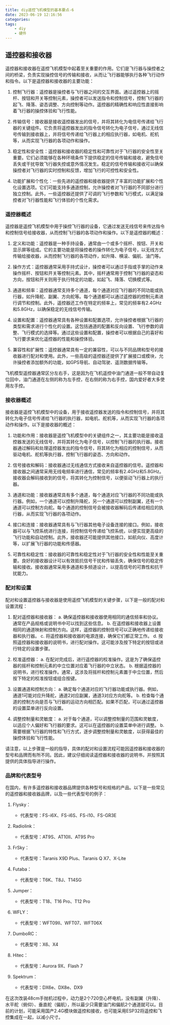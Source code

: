 ```yaml
---
title: diy遥控飞机模型的基本要点-6
date: 2023-06-19 12:16:56
categories:
tags:
    - diy
    - 硬件
---
```


## 遥控器和接收器

遥控器和接收器在遥控飞机模型中起着至关重要的作用。它们是飞行器与操控者之间的桥梁，负责实现操控信号的传输和接收，从而让飞行器能够执行各种飞行动作和指令。以下是遥控器和接收器的主要功能：

1. 控制飞行器：遥控器是操控者与飞行器之间的交互界面。通过遥控器上的摇杆、按钮和开关等控制元素，操控者可以发送指令和控制信号，控制飞行器的起飞、降落、姿态调整、方向控制等动作。遥控器的精确性和响应性直接影响着飞行器的操控体验和飞行性能。

2. 传输信号：接收器是接收遥控器发出的信号，并将其转化为电信号传递给飞行器的关键组件。它负责将遥控器发出的指令信号转化为电子信号，通过无线信号传输到接收器上，并将信号传递给飞行器上的相应执行器，如电机、舵机等，从而实现飞行器的各项动作和操作。

3. 稳定性和安全性：遥控器和接收器的稳定性和可靠性对于飞行器的安全性至关重要。它们必须能够在各种环境条件下提供稳定的信号传输和接收，避免信号丢失或干扰导致飞行器失控或意外情况发生。稳定的信号传输和接收可以确保操控者对飞行器的实时控制和反馈，增加飞行的可控性和安全性。

4. 功能扩展和个性化：一些先进的遥控器和接收器提供了丰富的功能扩展和个性化设置选项。它们可能支持多通道控制，允许操控者对飞行器的不同部分进行独立控制。此外，一些遥控器还提供了可调的飞行参数和飞行模式，以满足操控者对飞行器性能和飞行体验的个性化需求。

<!-- more -->

### 遥控器概述

遥控器是遥控飞机模型中用于操控飞行器的设备，它通过发送无线信号来传达指令和控制信号给接收器，从而控制飞行器的各项动作和操作。以下是遥控器的概述：

1. 定义和功能：遥控器是一种手持设备，通常由一个或多个摇杆、按钮、开关和显示屏等组成。它的主要功能是将操控者的操作转化为电子信号，以无线方式传输给接收器，从而控制飞行器的各项动作，如升降、横滚、偏航、油门等。

2. 操作方式：遥控器通常采用手持式设计，操控者可以通过手指或手掌的动作来操作摇杆、按钮和开关等控制元素。其中，摇杆通常用于控制飞行器的姿态和方向，按钮和开关则用于执行特定的功能，如起飞、降落、切换模式等。

3. 通道和频率：遥控器通常支持多个通道，每个通道对应飞行器的不同功能或执行器，如升降舵、副翼、方向舵等。每个通道都可以通过遥控器的控制元素进行调节和控制。此外，遥控器还工作在特定的频率上，常见的频率有2.4GHz和5.8GHz，以确保稳定的无线信号传输。

4. 设置和配置：遥控器通常具有各种设置和配置选项，允许操控者根据飞行器的类型和需求进行个性化的设置。这包括通道的配置和反向设置、飞行参数的调整、飞行模式的选择等。通过这些设置和配置，操控者可以根据自己的喜好和飞行要求来优化遥控器的性能和操控体验。

5. 兼容性和扩展性：遥控器通常具有一定的兼容性，可以与不同品牌和型号的接收器进行配对和使用。此外，一些高级的遥控器还提供了扩展接口或模块，允许操控者添加额外的功能，如GPS导航、自动驾驶、遥测数据传输等。

飞机模型遥控器通常区分左右手，这是因为在飞机遥控中油门通道一般不带自动复位回中，油门通道在左侧的称为左手控，在右侧的称为右手控，国内爱好者大多使用左手控。

### 接收器概述

接收器是遥控飞机模型中的设备，用于接收遥控器发送的指令和控制信号，并将其转化为电子信号传递给飞行器的执行器，如电机、舵机等，从而实现飞行器的各项动作和操作。以下是接收器的概述：

1. 功能和作用：接收器是遥控飞机模型中的关键组件之一，其主要功能是接收遥控器发送的无线信号，并将其转化为电子信号，以控制飞行器的执行器。接收器通过解码和处理遥控器发出的指令信号，将其转化为相应的控制信号，从而驱动电机、舵机等执行器，控制飞行器的姿态、方向和动作。

2. 信号接收和解码：接收器通过无线通信方式接收来自遥控器的信号。遥控器和接收器之间通常采用无线电频率进行通信，常见的频率有2.4GHz和5.8GHz。接收器会解码接收到的信号，将其转化为控制信号，以便驱动飞行器上的执行器。

3. 通道和功能：接收器通常具有多个通道，每个通道对应飞行器的不同功能或执行器。例如，一个通道可以控制升降舵，另一个通道可以控制副翼，还有一个通道可以控制方向舵。每个通道的控制信号会被接收器解码后传递给相应的执行器，从而实现飞行器的各项动作。

4. 接口和连接：接收器通常具有与飞行器其他电子设备连接的接口。例如，接收器可以与飞控系统进行连接，将控制信号传递给飞控系统，以便实现更高级的飞行功能和自动控制。此外，接收器还可能提供其他接口，如航向仪、高度计等，以扩展飞行器的功能和传感器。

5. 可靠性和稳定性：接收器的可靠性和稳定性对于飞行器的安全性和性能至关重要。良好的接收器设计可以有效抵抗信号干扰和传输丢失，确保信号的稳定传输和接收。接收器通常采用多通道和多频道设计，以提高信号的可靠性和抗干扰能力。

### 配对和设置

配对和设置遥控器与接收器是使用遥控飞机模型的关键步骤，以下是一般的配对和设置流程：

1. 配对遥控器和接收器：
   a. 确保遥控器和接收器使用相同的通信频率和协议。通常在产品规格或说明书中可以找到这些信息。
   b. 在遥控器和接收器上设置相同的通道映射和控制方向。这样，遥控器的控制信号可以正确地传递给接收器和执行器。
   c. 将遥控器和接收器的电源连接，确保它们都正常工作。
   d. 按照遥控器和接收器的说明书，进行配对操作。这可能涉及按下特定的按钮或进行特定的设置步骤。

2. 校准遥控器：
   a. 在配对完成后，进行遥控器的校准操作。这是为了确保遥控器的摇杆和控制元素的中立位置对应着飞行器的中立状态。
   b. 根据遥控器的说明书，进行校准操作。通常，这涉及将摇杆和控制元素置于中立位置，然后按下特定的校准按钮或组合按键。

3. 设置通道和控制方向：
   a. 确定每个通道对应的飞行器功能或执行器。例如，通道1可能对应升降舵，通道2对应副翼，通道3对应方向舵等。
   b. 检查每个通道的控制方向是否与飞行器的运动方向相匹配。如果不匹配，可以通过遥控器的设置菜单进行反向设置。

4. 调整控制量和灵敏度：
   a. 对于每个通道，可以调整控制量的范围和灵敏度，以适应个人偏好和飞行器的要求。这可以在遥控器的设置菜单中进行调整。
   b. 需要根据飞行器的特性和飞行方式，逐步调整控制量和灵敏度，以获得最佳的操控体验和飞行性能。

请注意，以上步骤是一般的指导，具体的配对和设置流程可能因遥控器和接收器的型号和品牌而有所不同。因此，建议仔细阅读遥控器和接收器的说明书，并按照其提供的具体指导进行操作。

### 品牌和代表型号

在国内，有许多遥控器和接收器品牌提供各种型号和规格的产品。以下是一些常见的遥控器和接收器品牌，以及一些代表型号的例子：

1. Flysky：
   - 代表型号：FS-i6X、FS-i6S、FS-i10、FS-GR3E

2. Radiolink：
   - 代表型号：AT9S、AT10II、AT9S Pro

3. FrSky：
   - 代表型号：Taranis X9D Plus、Taranis Q X7、X-Lite

4. Futaba：
   - 代表型号：T6K、T8J、T14SG

5. Jumper：
   - 代表型号：T18、T16 Pro、T12 Pro

6. WFLY：
   - 代表型号：WFT09II、WFT07、WFT06X

7. DumboRC：
   - 代表型号：X6、X4

8. Hitec：
   - 代表型号：Aurora 9X、Flash 7

9. Spektrum：
    - 代表型号：DX6e、DX8e、DX9

在这次改装48cm手抛机过程中，动力是2个720空心杯电机，没有副翼（升降）、水平舵（俯仰）、垂直舵（偏航），所以最少只需要油门和偏航2个通道就可以。目前的计划，可能采用国产2.4G模块做遥控和接收，也可能采用ESP32将遥控和飞控集成在一起，以减小尺寸。
